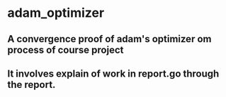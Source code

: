 # adam_optimizer
## A convergence proof of adam's optimizer om process of course project
## It involves explain of work in report.go through the report.
